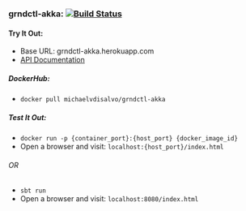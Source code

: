 ### grndctl-akka: [![Build Status](https://travis-ci.com/mdisalvo/grndctl-akka.svg)](https://travis-ci.com/mdisalvo/grndctl-akka)
#### Try It Out:  

- Base URL: grndctl-akka.herokuapp.com
- [API Documentation](https://grndctl-akka.herokuapp.com/index.html)

##### DockerHub:
- `docker pull michaelvdisalvo/grndctl-akka`
  
##### Test It Out:
- `docker run -p {container_port}:{host_port} {docker_image_id}`
- Open a browser and visit: `localhost:{host_port}/index.html`
###### *OR*
- `sbt run`
- Open a browser and visit: `localhost:8080/index.html`